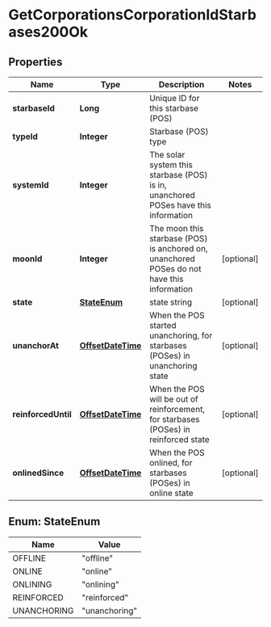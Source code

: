 
# GetCorporationsCorporationIdStarbases200Ok

## Properties
Name | Type | Description | Notes
------------ | ------------- | ------------- | -------------
**starbaseId** | **Long** | Unique ID for this starbase (POS) | 
**typeId** | **Integer** | Starbase (POS) type | 
**systemId** | **Integer** | The solar system this starbase (POS) is in, unanchored POSes have this information | 
**moonId** | **Integer** | The moon this starbase (POS) is anchored on, unanchored POSes do not have this information |  [optional]
**state** | [**StateEnum**](#StateEnum) | state string |  [optional]
**unanchorAt** | [**OffsetDateTime**](OffsetDateTime.md) | When the POS started unanchoring, for starbases (POSes) in unanchoring state |  [optional]
**reinforcedUntil** | [**OffsetDateTime**](OffsetDateTime.md) | When the POS will be out of reinforcement, for starbases (POSes) in reinforced state |  [optional]
**onlinedSince** | [**OffsetDateTime**](OffsetDateTime.md) | When the POS onlined, for starbases (POSes) in online state |  [optional]


<a name="StateEnum"></a>
## Enum: StateEnum
Name | Value
---- | -----
OFFLINE | &quot;offline&quot;
ONLINE | &quot;online&quot;
ONLINING | &quot;onlining&quot;
REINFORCED | &quot;reinforced&quot;
UNANCHORING | &quot;unanchoring&quot;



